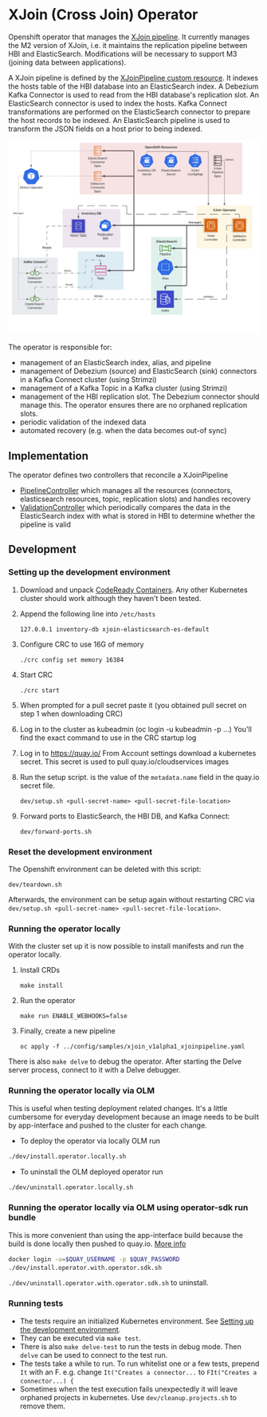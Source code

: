XJoin (Cross Join) Operator
==============

Openshift operator that manages the [XJoin pipeline](https://clouddot.pages.redhat.com/docs/dev/services/xjoin.html).
It currently manages the M2 version of XJoin,
i.e. it maintains the replication pipeline between HBI and ElasticSearch.
Modifications will be necessary to support M3 (joining data between applications).

A XJoin pipeline is defined by the
[XJoinPipeline custom resource](./config/crd/bases/xjoin.cloud.redhat.com_xjoinpipelines.yaml).
It indexes the hosts table of the HBI database into an ElasticSearch index.
A Debezium Kafka Connector is used to read from the HBI database's replication slot.
An ElasticSearch connector is used to index the hosts.
Kafka Connect transformations are performed on the ElasticSearch connector to prepare the host records to be indexed.
An ElasticSearch pipeline is used to transform the JSON fields on a host prior to being indexed.

![Architecture](./docs/architecture.png "XJoin Operator Architecture")

The operator is responsible for:

- management of an ElasticSearch index, alias, and pipeline
- management of Debezium (source) and ElasticSearch (sink) connectors in a Kafka Connect cluster (using Strimzi)
- management of a Kafka Topic in a Kafka cluster (using Strimzi)
- management of the HBI replication slot. The Debezium connector should manage this. The operator ensures there are no
  orphaned replication slots.
- periodic validation of the indexed data
- automated recovery (e.g. when the data becomes out-of sync)

## Implementation

The operator defines two controllers that reconcile a XJoinPipeline
* [PipelineController](./controllers/xjoinpipeline_controller.go) which manages all the resources
  (connectors, elasticsearch resources, topic, replication slots) and handles recovery
* [ValidationController](./controllers/validation_controller.go) which periodically compares the data in the
  ElasticSearch index with what is stored in HBI to determine whether the pipeline is valid

## Development
### Setting up the development environment

1. Download and unpack [CodeReady Containers](https://developers.redhat.com/products/codeready-containers/overview). Any other Kubernetes cluster should work although they haven't been tested.

1. Append the following line into `/etc/hosts`
    ```
    127.0.0.1 inventory-db xjoin-elasticsearch-es-default
    ```
   
1. Configure CRC to use 16G of memory
    ```
    ./crc config set memory 16384
    ```

1. Start CRC
    ```
    ./crc start
    ```

1. When prompted for a pull secret paste it (you obtained pull secret on step 1 when downloading CRC)

1. Log in to the cluster as kubeadmin (oc login -u kubeadmin -p ...)
   You'll find the exact command to use in the CRC startup log

1. Log in to https://quay.io/
   From Account settings download a kubernetes secret.
   This secret is used to pull quay.io/cloudservices images

1. Run the setup script. <pull-secret-name> is the value of the `metadata.name` field in the quay.io secret file.
    ```
    dev/setup.sh <pull-secret-name> <pull-secret-file-location>
    ```
   
1. Forward ports to ElasticSearch, the HBI DB, and Kafka Connect:
    ```
    dev/forward-ports.sh
    ```
   
### Reset the development environment
The Openshift environment can be deleted with this script:
```
dev/teardown.sh
```

Afterwards, the environment can be setup again without restarting CRC via `dev/setup.sh <pull-secret-name> <pull-secret-file-location>`.
   
### Running the operator locally

With the cluster set up it is now possible to install manifests and run the operator locally.

1. Install CRDs
    ```
    make install
    ```

1. Run the operator
    ```
    make run ENABLE_WEBHOOKS=false
    ```

1. Finally, create a new pipeline
    ```
    oc apply -f ../config/samples/xjoin_v1alpha1_xjoinpipeline.yaml
    ```

There is also `make delve` to debug the operator. After starting the Delve server process, connect to it with a Delve debugger.

### Running the operator locally via OLM

This is useful when testing deployment related changes. It's a little cumbersome for everyday development because an 
image needs to be built by app-interface and pushed to the cluster for each change.

- To deploy the operator via locally OLM run
```bash
./dev/install.operator.locally.sh
```

- To uninstall the OLM deployed operator run
```bash
./dev/uninstall.operator.locally.sh
```

### Running the operator locally via OLM using operator-sdk run bundle

This is more convenient than using the app-interface build because the build is done locally then pushed to quay.io.
[More info](https://sdk.operatorframework.io/docs/olm-integration/testing-deployment)

```bash
docker login -u=$QUAY_USERNAME -p $QUAY_PASSWORD
./dev/install.operator.with.operator.sdk.sh
```

`./dev/uninstall.operator.with.operator.sdk.sh` to uninstall.

### Running tests

- The tests require an initialized Kubernetes environment. See [Setting up the development environment](#development).
- They can be executed via `make test`.
- There is also `make delve-test` to run the tests in debug mode. Then `delve` can be used to connect to the test run.
- The tests take a while to run. To run whitelist one or a few tests, prepend `It` with an F. e.g. change `It("Creates a connector...` to `FIt("Creates a connector...) {`
- Sometimes when the test execution fails unexpectedly it will leave orphaned projects in kubernetes. Use `dev/cleanup.projects.sh` to remove them.